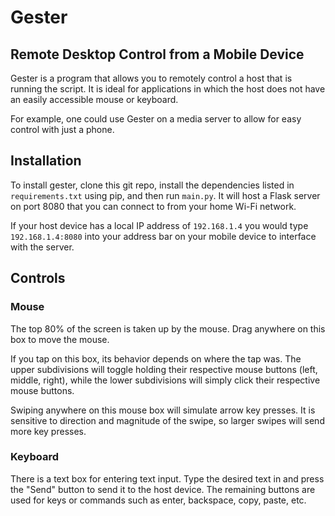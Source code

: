 # Gester

## Remote Desktop Control from a Mobile Device

Gester is a program that allows you to remotely control a host that is running the script. It is ideal for applications in which the host does not have an easily accessible mouse or keyboard. 

For example, one could use Gester on a media server to allow for easy control with just a phone.

## Installation

To install gester, clone this git repo, install the dependencies listed in `requirements.txt` using pip, and then run `main.py`. It will host a Flask server on port 8080 that you can connect to from your home Wi-Fi network. 

If your host device has a local IP address of `192.168.1.4` you would type `192.168.1.4:8080` into your address bar on your mobile device to interface with the server.

## Controls

### Mouse

The top 80% of the screen is taken up by the mouse. Drag anywhere on this box to move the mouse. 

If you tap on this box, its behavior depends on where the tap was. The upper subdivisions will toggle holding their respective mouse buttons (left, middle, right), while the lower subdivisions will simply click their respective mouse buttons.

Swiping anywhere on this mouse box will simulate arrow key presses. It is sensitive to direction and magnitude of the swipe, so larger swipes will send more key presses.

### Keyboard

There is a text box for entering text input. Type the desired text in and press the "Send" button to send it to the host device. The remaining buttons are used for keys or commands such as enter, backspace, copy, paste, etc.